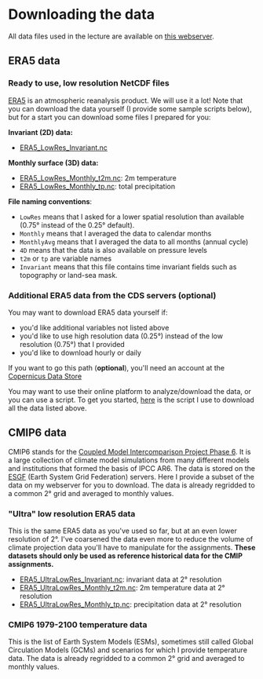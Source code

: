 # Downloading the data

All data files used in the lecture are available on [this webserver](https://cluster.klima.uni-bremen.de/~fmaussion/teaching/qcr/).

## ERA5 data

### Ready to use, low resolution NetCDF files

[ERA5](https://www.ecmwf.int/en/forecasts/dataset/ecmwf-reanalysis-v5) is an atmospheric reanalysis product. We will use it a lot! Note that you can download the data yourself (I provide some sample scripts below), but for a start you can download some files I prepared for you:

**Invariant (2D) data:**
- [ERA5_LowRes_Invariant.nc](https://cluster.klima.uni-bremen.de/~fmaussion/teaching/qcr/ERA5_LowRes_Invariant.nc)

**Monthly surface (3D) data:**

- [ERA5_LowRes_Monthly_t2m.nc](https://cluster.klima.uni-bremen.de/~fmaussion/teaching/qcr/ERA5_LowRes_Monthly_t2m.nc): 2m temperature
- [ERA5_LowRes_Monthly_tp.nc](https://cluster.klima.uni-bremen.de/~fmaussion/teaching/qcr/ERA5_LowRes_Monthly_tp.nc): total precipitation

**File naming conventions**:

- `LowRes` means that I asked for a lower spatial resolution than available (0.75° instead of the 0.25° default).
- `Monthly` means that I averaged the data to calendar months
- `MonthlyAvg` means that I averaged the data to all months (annual cycle)
- `4D` means that the data is also available on pressure levels
- `t2m` or `tp` are variable names
- `Invariant` means that this file contains time invariant fields such as topography or land-sea mask.

### Additional ERA5 data from the CDS servers (optional)

You may want to download ERA5 data yourself if:

- you'd like additional variables not listed above
- you'd like to use high resolution data (0.25°) instead of the low resolution (0.75°) that I provided
- you'd like to download hourly or daily

If you want to go this path (**optional**), you'll need an account at the [Copernicus Data Store](https://cds.climate.copernicus.eu)

You may want to use their online platform to analyze/download the data, or you can use a script. To get you started, [here](https://nbviewer.org/urls/cluster.klima.uni-bremen.de/~fmaussion/teaching/qcr/download_era5.ipynb) is the script I use to download all the data listed above.

## CMIP6 data

CMIP6 stands for the [Coupled Model Intercomparison Project Phase 6](https://pcmdi.llnl.gov/CMIP6/). It is a large collection of climate model simulations from many different models and institutions that formed the basis of IPCC AR6. The data is stored on the [ESGF](https://esgf-node.llnl.gov/projects/cmip6/) (Earth System Grid Federation) servers. Here I provide a subset of the data on my webserver for you to download. The data is already regridded to a common 2° grid and averaged to monthly values.

### "Ultra" low resolution ERA5 data

This is the same ERA5 data as you've used so far, but at an even lower resolution of 2°. I've coarsened the data even more to reduce the volume of climate projection data you'll have to manipulate for the assignments. **These datasets should only be used as reference historical data for the CMIP assignments.**

- [ERA5_UltraLowRes_Invariant.nc](https://cluster.klima.uni-bremen.de/~fmaussion/teaching/qcr/ERA5_UltraLowRes_Invariant.nc): invariant data at 2° resolution
- [ERA5_UltraLowRes_Monthly_t2m.nc](https://cluster.klima.uni-bremen.de/~fmaussion/teaching/qcr/ERA5_UltraLowRes_Monthly_t2m.nc): 2m temperature data at 2° resolution
- [ERA5_UltraLowRes_Monthly_tp.nc](https://cluster.klima.uni-bremen.de/~fmaussion/teaching/qcr/ERA5_UltraLowRes_Monthly_tp.nc): precipitation data at 2° resolution

### CMIP6 1979-2100 temperature data

This is the list of Earth System Models (ESMs), sometimes still called Global Circulation Models (GCMs) and scenarios for which I provide temperature data. The data is already regridded to a common 2° grid and averaged to monthly values.

```{include} cmip6-list.md
```
